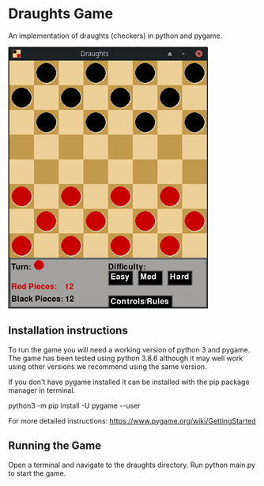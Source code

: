 # Draughts Game
An implementation of draughts (checkers) in python and pygame.

![screenshot of the board](screenshot.png)

## Installation instructions
To run the game you will need a working version of python 3 and pygame.
The game has been tested using python 3.8.6 although it may well work using
other versions we recommend using the same version.

If you don't have pygame installed it can be installed with the pip package manager in terminal.

python3 -m pip install -U pygame --user

For more detailed instructions:
https://www.pygame.org/wiki/GettingStarted

## Running the Game
Open a terminal and navigate to the draughts directory.
Run python main.py to start the game.
